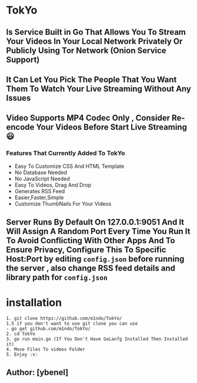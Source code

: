 # TokYo

## Is Service Built in Go That Allows You To Stream Your Videos In Your Local Network Privately Or Publicly Using Tor Network (Onion Service Support)
## It Can Let You Pick The People That You Want Them To Watch Your Live Streaming Without Any Issues 

## Video Supports MP4 Codec Only , Consider Re-encode Your Videos Before Start Live Streaming :smiley:


### Features That Currently Added To TokYo
- Easy To Customize CSS And HTML Template
- No Database Needed
- No JavaScript Needed
- Easy To Videos, Drag And Drop 
- Generates RSS Feed 
- Easier,Faster,Simple
- Customize ThumbNails For Your Videos

## Server Runs By Default On 127.0.0.1:9051 And It Will Assign A Random Port Every Time You Run It To Avoid Conflicting With Other Apps And To Ensure Privacy, Configure This To Specific Host:Port by editing  `config.json` before running the server , also change RSS  feed details and library path for  `config.json`

# installation 
```
1. git clone https://github.com/m1ndo/TokYo/
1.5 if you don't want to use git clone you can use 
- go get github.com/m1ndo/TokYo/
2. cd TokYo
3. go run main.go (If You Don't Have GoLanfg Installed Then Installed it)
4. Move Files To videos Folder
5. Enjoy :v:
```

## Author: [__ybenel__]

